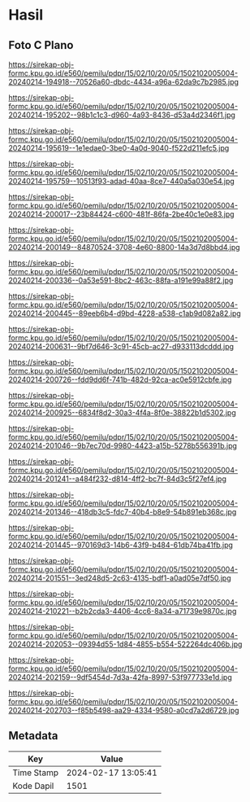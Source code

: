 # Hasil

## Foto C Plano

https://sirekap-obj-formc.kpu.go.id/e560/pemilu/pdpr/15/02/10/20/05/1502102005004-20240214-194918--70526a60-dbdc-4434-a96a-62da9c7b2985.jpg

https://sirekap-obj-formc.kpu.go.id/e560/pemilu/pdpr/15/02/10/20/05/1502102005004-20240214-195202--98b1c1c3-d960-4a93-8436-d53a4d2346f1.jpg

https://sirekap-obj-formc.kpu.go.id/e560/pemilu/pdpr/15/02/10/20/05/1502102005004-20240214-195619--1e1edae0-3be0-4a0d-9040-f522d211efc5.jpg

https://sirekap-obj-formc.kpu.go.id/e560/pemilu/pdpr/15/02/10/20/05/1502102005004-20240214-195759--10513f93-adad-40aa-8ce7-440a5a030e54.jpg

https://sirekap-obj-formc.kpu.go.id/e560/pemilu/pdpr/15/02/10/20/05/1502102005004-20240214-200017--23b84424-c600-481f-86fa-2be40c1e0e83.jpg

https://sirekap-obj-formc.kpu.go.id/e560/pemilu/pdpr/15/02/10/20/05/1502102005004-20240214-200149--84870524-3708-4e60-8800-14a3d7d8bbd4.jpg

https://sirekap-obj-formc.kpu.go.id/e560/pemilu/pdpr/15/02/10/20/05/1502102005004-20240214-200336--0a53e591-8bc2-463c-88fa-a191e99a88f2.jpg

https://sirekap-obj-formc.kpu.go.id/e560/pemilu/pdpr/15/02/10/20/05/1502102005004-20240214-200445--89eeb6b4-d9bd-4228-a538-c1ab9d082a82.jpg

https://sirekap-obj-formc.kpu.go.id/e560/pemilu/pdpr/15/02/10/20/05/1502102005004-20240214-200631--9bf7d646-3c91-45cb-ac27-d933113dcddd.jpg

https://sirekap-obj-formc.kpu.go.id/e560/pemilu/pdpr/15/02/10/20/05/1502102005004-20240214-200726--fdd9dd6f-741b-482d-92ca-ac0e5912cbfe.jpg

https://sirekap-obj-formc.kpu.go.id/e560/pemilu/pdpr/15/02/10/20/05/1502102005004-20240214-200925--6834f8d2-30a3-4f4a-8f0e-38822b1d5302.jpg

https://sirekap-obj-formc.kpu.go.id/e560/pemilu/pdpr/15/02/10/20/05/1502102005004-20240214-201046--9b7ec70d-9980-4423-a15b-5278b556391b.jpg

https://sirekap-obj-formc.kpu.go.id/e560/pemilu/pdpr/15/02/10/20/05/1502102005004-20240214-201241--a484f232-d814-4ff2-bc7f-84d3c5f27ef4.jpg

https://sirekap-obj-formc.kpu.go.id/e560/pemilu/pdpr/15/02/10/20/05/1502102005004-20240214-201346--418db3c5-fdc7-40b4-b8e9-54b891eb368c.jpg

https://sirekap-obj-formc.kpu.go.id/e560/pemilu/pdpr/15/02/10/20/05/1502102005004-20240214-201445--970169d3-14b6-43f9-b484-61db74ba41fb.jpg

https://sirekap-obj-formc.kpu.go.id/e560/pemilu/pdpr/15/02/10/20/05/1502102005004-20240214-201551--3ed248d5-2c63-4135-bdf1-a0ad05e7df50.jpg

https://sirekap-obj-formc.kpu.go.id/e560/pemilu/pdpr/15/02/10/20/05/1502102005004-20240214-210221--b2b2cda3-4406-4cc6-8a34-a71739e9870c.jpg

https://sirekap-obj-formc.kpu.go.id/e560/pemilu/pdpr/15/02/10/20/05/1502102005004-20240214-202053--09394d55-1d84-4855-b554-522264dc406b.jpg

https://sirekap-obj-formc.kpu.go.id/e560/pemilu/pdpr/15/02/10/20/05/1502102005004-20240214-202159--9df5454d-7d3a-42fa-8997-53f977733e1d.jpg

https://sirekap-obj-formc.kpu.go.id/e560/pemilu/pdpr/15/02/10/20/05/1502102005004-20240214-202703--f85b5498-aa29-4334-9580-a0cd7a2d6729.jpg


## Metadata

| Key        | Value               |
| ---------- | ------------------- |
| Time Stamp | 2024-02-17 13:05:41 |
| Kode Dapil | 1501                |



